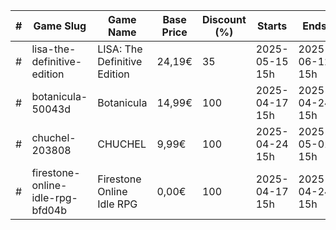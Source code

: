 |#|Game Slug|Game Name|Base Price|Discount (%)|Starts|Ends|
|---|---|---|---|---|---|---|
|#|lisa-the-definitive-edition|LISA: The Definitive Edition|24,19€|35|2025-05-15 15h|2025-06-12 15h|
|#|botanicula-50043d|Botanicula|14,99€|100|2025-04-17 15h|2025-04-24 15h|
|#|chuchel-203808|CHUCHEL|9,99€|100|2025-04-24 15h|2025-05-01 15h|
|#|firestone-online-idle-rpg-bfd04b|Firestone Online Idle RPG|0,00€|100|2025-04-17 15h|2025-04-24 15h|
